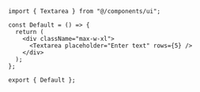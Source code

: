 ﻿```tsx
import { Textarea } from "@/components/ui";

const Default = () => {
  return (
    <div className="max-w-xl">
      <Textarea placeholder="Enter text" rows={5} />
    </div>
  );
};

export { Default };

```
